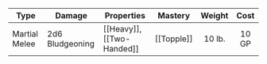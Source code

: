 | Type          | Damage          | Properties                | Mastery    | Weight | Cost  |
| ------------- | --------------- | ------------------------- | ---------- | :----: | :---: |
| Martial Melee | 2d6 Bludgeoning | [[Heavy]], [[Two-Handed]] | [[Topple]] | 10 lb. | 10 GP |